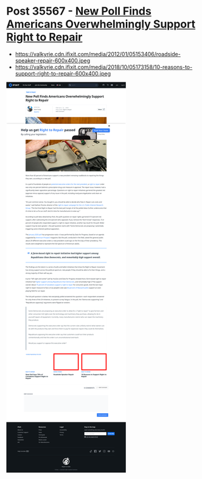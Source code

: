 # Post 35567 - [New Poll Finds Americans Overwhelmingly Support Right to Repair](https://www.ifixit.com/News/35567/new-poll-finds-americans-overwhelmingly-support-right-to-repair)

- https://valkyrie.cdn.ifixit.com/media/2012/01/05153406/roadside-speaker-repair-600x400.jpeg
- https://valkyrie.cdn.ifixit.com/media/2018/10/05173158/10-reasons-to-support-right-to-repair-600x400.jpeg

![screencap](screenshots/c21662c0-12fd-4d9a-9465-dd8cdf5a7c8d.png)
